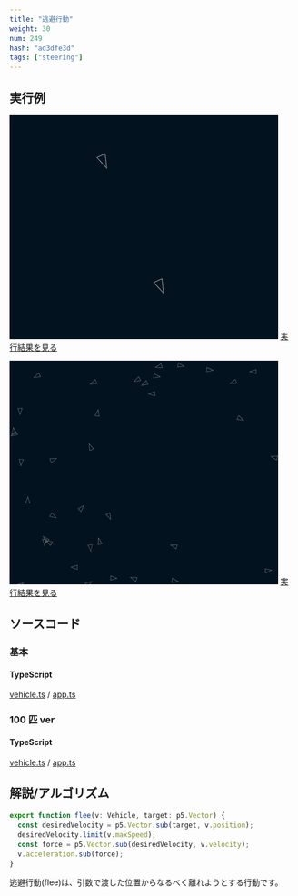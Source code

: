 ```yaml
---
title: "逃避行動"
weight: 30
num: 249
hash: "ad3dfe3d"
tags: ["steering"]
---
```


## 実行例

![](./static/images/ad3dfe3d/0.png)
[実行結果を見る](./static/play/ad3dfe3d/0/index.html)

![](./static/images/ad3dfe3d/1.png)
[実行結果を見る](./static/play/ad3dfe3d/1/index.html)

## ソースコード

### 基本

#### TypeScript

[vehicle.ts](./static/code/ad3dfe3d/0/vehicle.ts) / [app.ts](./static/code/ad3dfe3d/0/app.ts)

### 100 匹 ver

#### TypeScript

[vehicle.ts](./static/code/ad3dfe3d/1/vehicle.ts) / [app.ts](./static/code/ad3dfe3d/1/app.ts)

## 解説/アルゴリズム

```typescript
export function flee(v: Vehicle, target: p5.Vector) {
  const desiredVelocity = p5.Vector.sub(target, v.position);
  desiredVelocity.limit(v.maxSpeed);
  const force = p5.Vector.sub(desiredVelocity, v.velocity);
  v.acceleration.sub(force);
}
```

逃避行動(flee)は、引数で渡した位置からなるべく離れようとする行動です。

